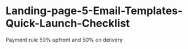 # Landing-page-5-Email-Templates-Quick-Launch-Checklist
Payment rule 50% upfront and 50% on delivery 
